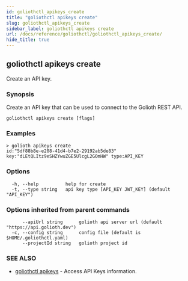 ```yaml
---
id: goliothctl_apikeys_create
title: "goliothctl apikeys create"
slug: goliothctl_apikeys_create
sidebar_label: goliothctl apikeys create
url: /docs/reference/goliothctl/goliothctl_apikeys_create/
hide_title: true
---
```

## goliothctl apikeys create

Create an API key.

### Synopsis

Create an API key that can be used to connect to the Golioth REST API.

```
goliothctl apikeys create [flags]
```

### Examples

```
> golioth apikeys create
id:"5df88b8e-e208-41d4-b7e2-29192ab5de83"  key:"dLEtQLItz9eSHZYwuZGE5UlcgL2GOmHW" type:API_KEY
```

### Options

```
  -h, --help          help for create
  -t, --type string   api key type [API_KEY JWT_KEY] (default "API_KEY")
```

### Options inherited from parent commands

```
      --apiUrl string      golioth api server url (default "https://api.golioth.dev")
  -c, --config string      config file (default is $HOME/.goliothctl.yaml)
      --projectId string   golioth project id
```

### SEE ALSO

* [goliothctl apikeys](/docs/reference/goliothctl/goliothctl_apikeys/)	 - Access API Keys information.

